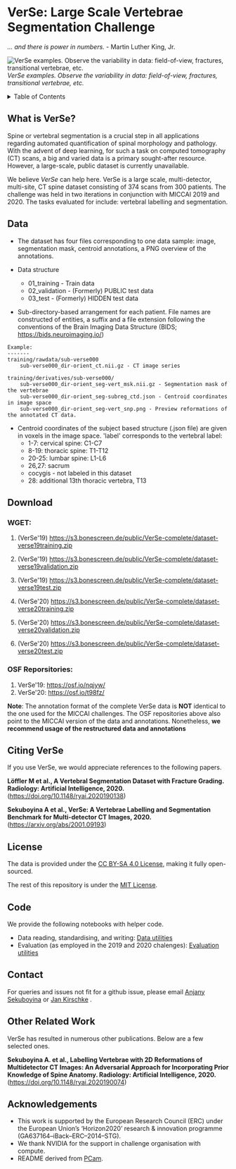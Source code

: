 # VerSe: Large Scale Vertebrae Segmentation Challenge

_... and there is power in numbers._ - Martin Luther King, Jr.

![VerSe examples. Observe the variability in data: field-of-view, fractures, transitional vertebrae, etc.](assets/dataset_snapshot.png)
*VerSe examples. Observe the variability in data: field-of-view, fractures, transitional vertebrae, etc.*

<details><summary>Table of Contents</summary><p>

* [Why VerSe](#why-verse)
* [Download](#download)
* [Code](#code)
* [Benchmark](#benchmark)
* [Contact](#contact)
* [Citing VerSe](#citing-verse)
* [License](#license)
* [Related Work](#related-work)
* [Acknowledgements](#acknowledgements)

</p></details><p></p>

## What is VerSe?
Spine or vertebral segmentation is a crucial step in all applications regarding automated quantification of spinal morphology and pathology. With the advent of deep learning, for such a task on computed tomography (CT) scans, a big and varied data is a primary sought-after resource. However, a large-scale, public dataset is currently unavailable.

We believe *VerSe* can help here. VerSe is a large scale, multi-detector, multi-site, CT spine dataset consisting of 374 scans from 300 patients. The challenge was held in two iterations in conjunction with MICCAI 2019 and 2020. The tasks evaluated for include: vertebral labelling and segmentation.  


## Data

* The dataset has four files corresponding to one data sample: image, segmentation mask, centroid annotations, a PNG overview of the annotations.

* Data structure 
    - 01_training - Train data
    - 02_validation - (Formerly) PUBLIC test data
    - 03_test - (Formerly) HIDDEN test data

* Sub-directory-based arrangement for each patient. File names are constructed of entities, a suffix and a file extension following the conventions of the Brain Imaging Data Structure (BIDS; https://bids.neuroimaging.io/)

```
Example:
-------
training/rawdata/sub-verse000
    sub-verse000_dir-orient_ct.nii.gz - CT image series

training/derivatives/sub-verse000/
    sub-verse000_dir-orient_seg-vert_msk.nii.gz - Segmentation mask of the vertebrae
    sub-verse000_dir-orient_seg-subreg_ctd.json - Centroid coordinates in image space
    sub-verse000_dir-orient_seg-vert_snp.png - Preview reformations of the annotated CT data.

```


* Centroid coordinates of the subject based structure (.json file) are given in voxels in the image space. 'label' corresponds to the vertebral label: 
    - 1-7: cervical spine: C1-C7 
    - 8-19: thoracic spine: T1-T12 
    - 20-25: lumbar spine: L1-L6 
    - 26,27: sacrum
    - cocygis - not labeled in this dataset 
    - 28: additional 13th thoracic vertebra, T13


## Download

### WGET:

1. (VerSe'19) https://s3.bonescreen.de/public/VerSe-complete/dataset-verse19training.zip
2. (VerSe'19) https://s3.bonescreen.de/public/VerSe-complete/dataset-verse19validation.zip
3. (VerSe'19) https://s3.bonescreen.de/public/VerSe-complete/dataset-verse19test.zip

4. (VerSe'20) https://s3.bonescreen.de/public/VerSe-complete/dataset-verse20training.zip
5. (VerSe'20) https://s3.bonescreen.de/public/VerSe-complete/dataset-verse20validation.zip
6. (VerSe'20) https://s3.bonescreen.de/public/VerSe-complete/dataset-verse20test.zip

### OSF Reporsitories:

1. VerSe'19: https://osf.io/nqjyw/
2. VerSe'20: https://osf.io/t98fz/

**Note**: The annotation format of the complete VerSe data is **NOT** identical to the one used for the MICCAI challenges. The OSF repositories above also point to the MICCAI version of the data and annotations. Nonetheless, **we recommend usage of the restructured data and annotations**


## Citing VerSe

If you use VerSe, we would appreciate references to the following papers. 

**Löffler M et al., A Vertebral Segmentation Dataset with Fracture Grading. Radiology: Artificial Intelligence, 2020.** (https://doi.org/10.1148/ryai.2020190138)

**Sekuboyina A et al., VerSe: A Vertebrae Labelling and Segmentation Benchmark for Multi-detector CT Images, 2020.** (https://arxiv.org/abs/2001.09193)


## License
The data is provided under the [CC BY-SA 4.0 License](https://creativecommons.org/licenses/by-sa/4.0/), making it fully open-sourced.

The rest of this repository is under the [MIT License](https://choosealicense.com/licenses/mit/).

## Code

We provide the following notebooks with helper code.

* Data reading, standardising, and writing: [Data utilities](https://github.com/anjany/verse/blob/main/utils/data_utilities.py)
* Evaluation (as employed in the 2019 and 2020 chalenges): [Evaluation utilities](https://github.com/anjany/verse/blob/main/utils/eval_utilities.py)  


## Contact
For queries and issues not fit for a github issue, please email [Anjany Sekuboyina](mailto:anjany.sekuboyina@tum.de) or [Jan Kirschke](mailto:jan.kirschke@tum.de) .


## Other Related Work

VerSe has resulted in numerous other publications. Below are a few selected ones.

**Sekuboyina A. et al., Labelling Vertebrae with 2D Reformations of Multidetector CT Images: An Adversarial Approach for Incorporating Prior Knowledge of Spine Anatomy. Radiology: Artificial Intelligence, 2020.** (https://doi.org/10.1148/ryai.2020190074)


## Acknowledgements
* This work is supported by the European Research Council (ERC) under the European Union’s ‘Horizon2020’  research  &  innovation  programme  (GA637164–iBack–ERC–2014–STG).
* We thank NVIDIA for the support in challenge organisation with compute. 
* README derived from [PCam](https://github.com/basveeling/pcam).
